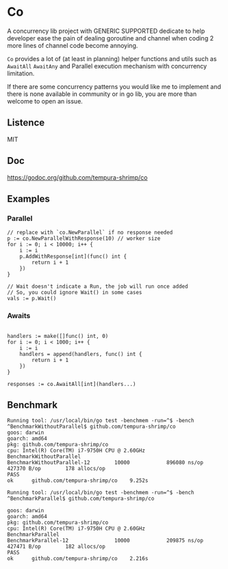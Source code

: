 # Co

A concurrency lib project with GENERIC SUPPORTED dedicate to help developer ease the pain of dealing goroutine and
channel when coding 2 more lines of channel code become annoying.

`Co` provides a lot of (at least in planning) helper functions and utils such as `AwaitAll` `AwaitAny` and
Parallel execution mechanism with concurrency limitation.

If there are some concurrency patterns you would like me to implement and there is none available in
community or in go lib, you are more than welcome to open an issue.

## Listence

MIT

## Doc

https://godoc.org/github.com/tempura-shrimp/co

## Examples

### Parallel

```golang
// replace with `co.NewParallel` if no response needed
p := co.NewParallelWithResponse(10) // worker size
for i := 0; i < 10000; i++ {
    i := i
    p.AddWithResponse[int](func() int {
        return i + 1
    })
}

// Wait doesn't indicate a Run, the job will run once added
// So, you could ignore Wait() in some cases
vals := p.Wait()
```

### Awaits

```golang

handlers := make([]func() int, 0)
for i := 0; i < 1000; i++ {
    i := i
    handlers = append(handlers, func() int {
        return i + 1
    })
}

responses := co.AwaitAll[int](handlers...)
```

## Benchmark

```
Running tool: /usr/local/bin/go test -benchmem -run=^$ -bench ^BenchmarkWithoutParallel$ github.com/tempura-shrimp/co
goos: darwin
goarch: amd64
pkg: github.com/tempura-shrimp/co
cpu: Intel(R) Core(TM) i7-9750H CPU @ 2.60GHz
BenchmarkWithoutParallel
BenchmarkWithoutParallel-12        10000            896080 ns/op          427370 B/op        178 allocs/op
PASS
ok      github.com/tempura-shrimp/co    9.252s

Running tool: /usr/local/bin/go test -benchmem -run=^$ -bench ^BenchmarkParallel$ github.com/tempura-shrimp/co

goos: darwin
goarch: amd64
pkg: github.com/tempura-shrimp/co
cpu: Intel(R) Core(TM) i7-9750H CPU @ 2.60GHz
BenchmarkParallel
BenchmarkParallel-12               10000            209875 ns/op          427471 B/op        182 allocs/op
PASS
ok      github.com/tempura-shrimp/co    2.216s
```
